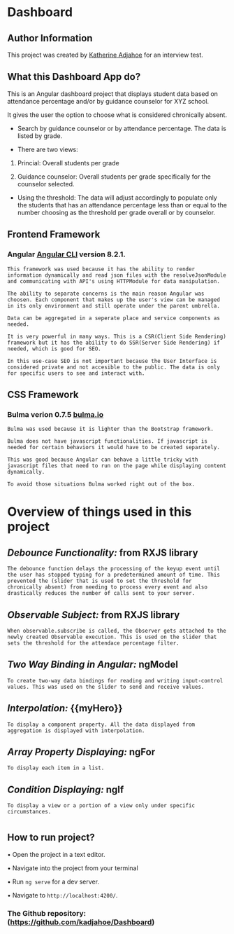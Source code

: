 # Dashboard

## Author Information

This project was created by [Katherine Adjahoe](http://katherineadjahoe.com) for an interview test.

## **What this Dashboard App do?**

This is an Angular dashboard project that displays student data based on attendance percentage and/or by guidance counselor for XYZ school.

It gives the user the option to choose what is considered chronically absent.

- Search by guidance counselor or by attendance percentage. The data is listed by grade.

- There are two views:

1. Princial: Overall students per grade

2. Guidance counselor: Overall students per grade specifically for the counselor selected.

- Using the threshold:
  The data will adjust accordingly to populate only the students that has an attendance percentage less than or equal to the number choosing as the threshold per grade overall or by counselor.

## **Frontend Framework**

### Angular [Angular CLI](https://github.com/angular/angular-cli) version 8.2.1.

    This framework was used because it has the ability to render information dynamically and read json files with the resolveJsonModule and communicating with API's using HTTPModule for data manipulation.

    The ability to separate concerns is the main reason Angular was choosen. Each component that makes up the user's view can be managed in its only environment and still operate under the parent umbrella.

    Data can be aggregated in a seperate place and service components as needed.

    It is very powerful in many ways. This is a CSR(Client Side Rendering) framework but it has the ability to do SSR(Server Side Rendering) if needed, which is good for SEO.

    In this use-case SEO is not important because the User Interface is considered private and not accesible to the public. The data is only for specific users to see and interact with.

## **CSS Framework**

### Bulma verion 0.7.5 [bulma.io](https://bulma.io)

    Bulma was used because it is lighter than the Bootstrap framework.

    Bulma does not have javascript functionalities. If javascript is needed for certain behaviors it would have to be created separately.

    This was good because Angular can behave a little tricky with javascript files that need to run on the page while displaying content dynamically.

    To avoid those situations Bulma worked right out of the box.

# Overview of things used in this project

## _Debounce Functionality:_ from RXJS library

    The debounce function delays the processing of the keyup event until the user has stopped typing for a predetermined amount of time. This prevented the (slider that is used to set the threshold for chronically absent) from needing to process every event and also drastically reduces the number of calls sent to your server.

## _Observable Subject:_ from RXJS library

    When observable.subscribe is called, the Observer gets attached to the newly created Observable execution. This is used on the slider that sets the threshold for the attendace percentage filter.

## _Two Way Binding in Angular:_ ngModel

    To create two-way data bindings for reading and writing input-control values. This was used on the slider to send and receive values.

## _Interpolation:_ {{myHero}}

    To display a component property. All the data displayed from aggregation is displayed with interpolation.

## _Array Property Displaying:_ ngFor

    To display each item in a list.

## _Condition Displaying:_ ngIf

    To display a view or a portion of a view only under specific circumstances.

#

## **How to run project?**

• Open the project in a text editor.

• Navigate into the project from your terminal

• Run `ng serve` for a dev server.

• Navigate to `http://localhost:4200/`.

### The Github repository: (https://github.com/kadjahoe/Dashboard)
